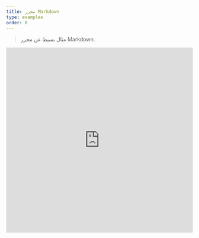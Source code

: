 ```yaml
---
title: محرر Markdown
type: examples
order: 0
---
```


> مثال بسيط عن محرر Markdown.

<iframe width="100%" height="500" src="https://jsfiddle.net/chrisvfritz/0dzvcf4d/embedded/result,html,js,css" allowfullscreen="allowfullscreen" frameborder="0"></iframe>
